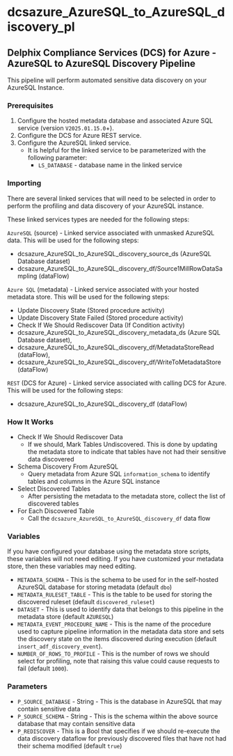 # dcsazure_AzureSQL_to_AzureSQL_discovery_pl
## Delphix Compliance Services (DCS) for Azure - AzureSQL to AzureSQL Discovery Pipeline

This pipeline will perform automated sensitive data discovery on your AzureSQL Instance.

### Prerequisites
1. Configure the hosted metadata database and associated Azure SQL service (version `V2025.01.15.0`+).
1. Configure the DCS for Azure REST service.
1. Configure the AzureSQL linked service. 
   * It is helpful for the linked service to be parameterized with the following parameter:
      * `LS_DATABASE` - database name in the linked service

### Importing
There are several linked services that will need to be selected in order to perform the profiling and data discovery of your AzureSQL instance.

These linked services types are needed for the following steps:


`AzureSQL` (source) - Linked service associated with unmasked AzureSQL data. This will be used for the following
steps:
* dcsazure_AzureSQL_to_AzureSQL_discovery_source_ds (AzureSQL Database dataset)
* dcsazure_AzureSQL_to_AzureSQL_discovery_df/Source1MillRowDataSampling (dataFlow)

`Azure SQL` (metadata) - Linked service associated with your hosted metadata store. This will be used for the following
steps:
* Update Discovery State (Stored procedure activity)
* Update Discovery State Failed (Stored procedure activity)
* Check If We Should Rediscover Data (If Condition activity)
* dcsazure_AzureSQL_to_AzureSQL_discovery_metadata_ds (Azure SQL Database dataset),
* dcsazure_AzureSQL_to_AzureSQL_discovery_df/MetadataStoreRead (dataFlow),
* dcsazure_AzureSQL_to_AzureSQL_discovery_df/WriteToMetadataStore (dataFlow)

`REST` (DCS for Azure) - Linked service associated with calling DCS for Azure. This will be used for the following
  steps:
* dcsazure_AzureSQL_to_AzureSQL_discovery_df (dataFlow)

### How It Works

* Check If We Should Rediscover Data
  * If we should, Mark Tables Undiscovered. This is done by updating the metadata store to indicate that tables have not had their sensitive data discovered
* Schema Discovery From AzureSQL
  * Query metadata from Azure SQL `information_schema` to identify tables and columns in the Azure SQL instance
* Select Discovered Tables
  * After persisting the metadata to the metadata store, collect the list of discovered tables
* For Each Discovered Table
  * Call the `dcsazure_AzureSQL_to_AzureSQL_discovery_df` data flow

### Variables

If you have configured your database using the metadata store scripts, these variables will not need editing. If you
have customized your metadata store, then these variables may need editing.

* `METADATA_SCHEMA` - This is the schema to be used for in the self-hosted AzureSQL database for storing metadata
  (default `dbo`)
* `METADATA_RULESET_TABLE` - This is the table to be used for storing the discovered ruleset
  (default `discovered_ruleset`)
* `DATASET` - This is used to identify data that belongs to this pipeline in the metadata store (default `AZURESQL`)
* `METADATA_EVENT_PROCEDURE_NAME` - This is the name of the procedure used to capture pipeline information in the metadata data store and sets the discovery state on the items discovered during execution (default `insert_adf_discovery_event`).
* `NUMBER_OF_ROWS_TO_PROFILE` - This is the number of rows we should select for profiling, note that raising this value could cause requests to fail (default `1000`).

### Parameters

* `P_SOURCE_DATABASE` - String - This is the database in AzureSQL that may contain sensitive data
* `P_SOURCE_SCHEMA` - String - This is the schema within the above source database that may contain sensitive data
* `P_REDISCOVER` - This is a Bool that specifies if we should re-execute the data discovery dataflow for previously discovered files that have not had their schema modified (default `true`)
